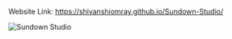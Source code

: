 Website Link: https://shivanshiomray.github.io/Sundown-Studio/

![Sundown Studio](https://raw.githubusercontent.com/ShivanshiOmray/Sundown-Studio/main/img.png)
